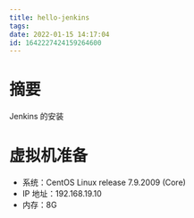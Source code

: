 ```yaml
---
title: hello-jenkins
tags: 
date: 2022-01-15 14:17:04
id: 1642227424159264600
---
```

# 摘要

Jenkins 的安装

# 虚拟机准备

- 系统：CentOS Linux release 7.9.2009 (Core)
- IP 地址：192.168.19.10
- 内存：8G







